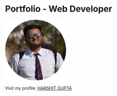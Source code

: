 # Portfolio - Web Developer


<p align="left">
  <img height="200" width="200" src="Images/harshit-circular.png" />
</p>

<p align="left"> Visit my profile: <a href="https://harshitg123.github.io/harshit_profile/" /> HARSHIT GUPTA </p>
